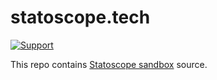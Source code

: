 # statoscope.tech

[![Support](https://img.shields.io/badge/-Support-blue)](https://opencollective.com/statoscope)

This repo contains [Statoscope sandbox](https://statoscope.tech) source.